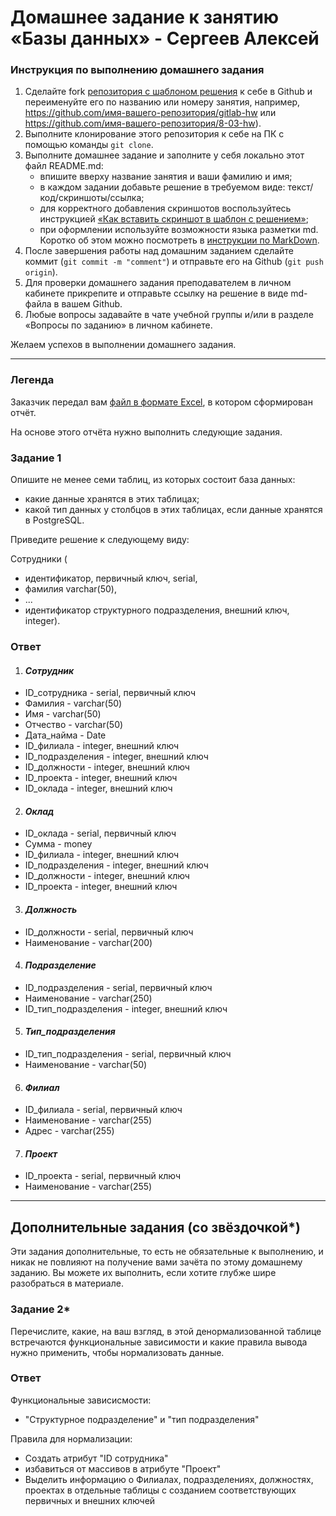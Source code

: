 # Домашнее задание к занятию «Базы данных» - Сергеев Алексей

### Инструкция по выполнению домашнего задания

1. Сделайте fork [репозитория c шаблоном решения](https://github.com/netology-code/sys-pattern-homework) к себе в Github и переименуйте его по названию или номеру занятия, например, https://github.com/имя-вашего-репозитория/gitlab-hw или https://github.com/имя-вашего-репозитория/8-03-hw).
2. Выполните клонирование этого репозитория к себе на ПК с помощью команды `git clone`.
3. Выполните домашнее задание и заполните у себя локально этот файл README.md:
   - впишите вверху название занятия и ваши фамилию и имя;
   - в каждом задании добавьте решение в требуемом виде: текст/код/скриншоты/ссылка;
   - для корректного добавления скриншотов воспользуйтесь инструкцией [«Как вставить скриншот в шаблон с решением»](https://github.com/netology-code/sys-pattern-homework/blob/main/screen-instruction.md);
   - при оформлении используйте возможности языка разметки md. Коротко об этом можно посмотреть в [инструкции по MarkDown](https://github.com/netology-code/sys-pattern-homework/blob/main/md-instruction.md).
4. После завершения работы над домашним заданием сделайте коммит (`git commit -m "comment"`) и отправьте его на Github (`git push origin`).
5. Для проверки домашнего задания преподавателем в личном кабинете прикрепите и отправьте ссылку на решение в виде md-файла в вашем Github.
6. Любые вопросы задавайте в чате учебной группы и/или в разделе «Вопросы по заданию» в личном кабинете.

Желаем успехов в выполнении домашнего задания.

---
### Легенда

Заказчик передал вам [файл в формате Excel](https://github.com/netology-code/sdb-homeworks/blob/main/resources/hw-12-1.xlsx), в котором сформирован отчёт. 

На основе этого отчёта нужно выполнить следующие задания.

### Задание 1

Опишите не менее семи таблиц, из которых состоит база данных:

- какие данные хранятся в этих таблицах;
- какой тип данных у столбцов в этих таблицах, если данные хранятся в PostgreSQL.

Приведите решение к следующему виду:

Сотрудники (

- идентификатор, первичный ключ, serial,
- фамилия varchar(50),
- ...
- идентификатор структурного подразделения, внешний ключ, integer).

### Ответ

1) #### *Сотрудник*
 - ID_сотрудника - serial, первичный ключ
 - Фамилия - varchar(50)
 - Имя - varchar(50)
 - Отчеcтво - varchar(50)
 - Дата_найма - Date
 - ID_филиала - integer, внешний ключ
 - ID_подразделения - integer, внешний ключ
 - ID_должности - integer, внешний ключ
 - ID_проекта - integer, внешний ключ
 - ID_оклада - integer, внешний ключ

2) #### *Оклад*
 - ID_оклада - serial, первичный ключ
 - Сумма - money
 - ID_филиала - integer, внешний ключ 
 - ID_подразделения - integer, внешний ключ 
 - ID_должности - integer, внешний ключ
 - ID_проекта - integer, внешний ключ
  
3) #### *Должность*
 - ID_должности - serial, первичный ключ
 - Наименование - varchar(200)
  
4) #### *Подразделение*
 - ID_подразделения - serial, первичный ключ
 - Наименование - varchar(250)
 - ID_тип_подразделения - integer, внешний ключ
  
5) #### *Тип_подразделения*
 - ID_тип_подразделения - serial, первичный ключ
 - Наименование - varchar(50)
   
6) #### *Филиал*
 - ID_филиала - serial, первичный ключ
 - Наименование - varchar(255)
 - Адрес - varchar(255)
  
7) #### *Проект*
 - ID_проекта - serial, первичный ключ
 - Наименование - varchar(255)

---

## Дополнительные задания (со звёздочкой*)
Эти задания дополнительные, то есть не обязательные к выполнению, и никак не повлияют на получение вами зачёта по этому домашнему заданию. Вы можете их выполнить, если хотите глубже шире разобраться в материале.


### Задание 2*

Перечислите, какие, на ваш взгляд, в этой денормализованной таблице встречаются функциональные зависимости и какие правила вывода нужно применить, чтобы нормализовать данные.

### Ответ  

Функциональные зависисмости:
 - "Структурное подразделение" и "тип подразделения"

Правила для нормализации:
 - Создать атрибут "ID сотрудника"
 - избавиться от массивов в атрибуте "Проект"
 - Выделить информацию о Филиалах, подразделениях, должностях, проектах в отдельные таблицы с созданием соответствующих первичных и внешних ключей
